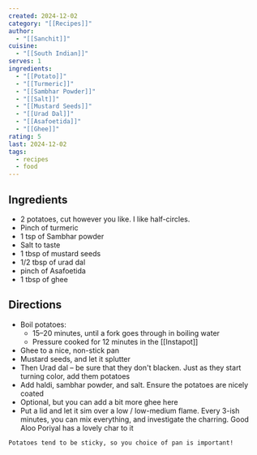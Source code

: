 ```yaml
---
created: 2024-12-02
category: "[[Recipes]]"
author:
  - "[[Sanchit]]"
cuisine:
  - "[[South Indian]]"
serves: 1
ingredients:
  - "[[Potato]]"
  - "[[Turmeric]]"
  - "[[Sambhar Powder]]"
  - "[[Salt]]"
  - "[[Mustard Seeds]]"
  - "[[Urad Dal]]"
  - "[[Asafoetida]]"
  - "[[Ghee]]"
rating: 5
last: 2024-12-02
tags:
  - recipes
  - food
---
```

## Ingredients

- 2 potatoes, cut however you like. I like half-circles.
- Pinch of turmeric
- 1 tsp of Sambhar powder
- Salt to taste
- 1 tbsp of mustard seeds
- 1/2 tbsp of urad dal
- pinch of Asafoetida
- 1 tbsp of ghee

## Directions

- Boil potatoes:
	- 15–20 minutes, until a fork goes through in boiling water
	- Pressure cooked for 12 minutes in the [[Instapot]]
- Ghee to a nice, non-stick pan
- Mustard seeds, and let it splutter
- Then Urad dal – be sure that they don't blacken. Just as they start turning color, add them potatoes
- Add haldi, sambhar powder, and salt. Ensure the potatoes are nicely coated
- Optional, but you can add a bit more ghee here
- Put a lid and let it sim over a low / low-medium flame. Every 3-ish minutes, you can mix everything, and investigate the charring. Good Aloo Poriyal has a lovely char to it

```ad-tip
Potatoes tend to be sticky, so you choice of pan is important!
```

